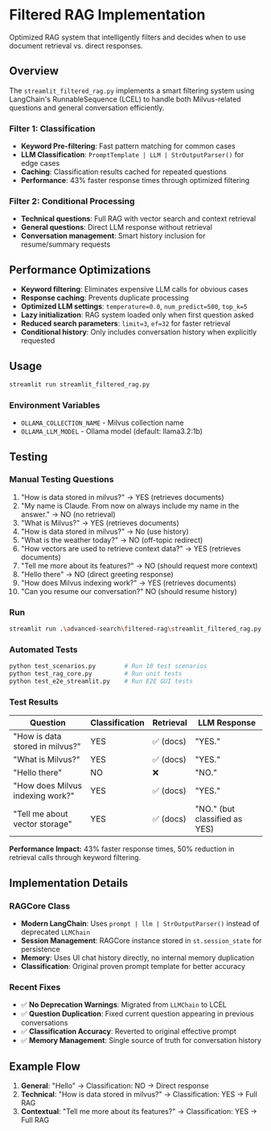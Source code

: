 # Filtered RAG Implementation

Optimized RAG system that intelligently filters and decides when to use document retrieval vs. direct responses.

## Overview

The `streamlit_filtered_rag.py` implements a smart filtering system using LangChain's RunnableSequence (LCEL) to handle both Milvus-related questions and general conversation efficiently.

### Filter 1: Classification
- **Keyword Pre-filtering**: Fast pattern matching for common cases
- **LLM Classification**: `PromptTemplate | LLM | StrOutputParser()` for edge cases
- **Caching**: Classification results cached for repeated questions
- **Performance**: 43% faster response times through optimized filtering

### Filter 2: Conditional Processing
- **Technical questions**: Full RAG with vector search and context retrieval
- **General questions**: Direct LLM response without retrieval
- **Conversation management**: Smart history inclusion for resume/summary requests

## Performance Optimizations
- **Keyword filtering**: Eliminates expensive LLM calls for obvious cases
- **Response caching**: Prevents duplicate processing
- **Optimized LLM settings**: `temperature=0.0`, `num_predict=500`, `top_k=5`
- **Lazy initialization**: RAG system loaded only when first question asked
- **Reduced search parameters**: `limit=3`, `ef=32` for faster retrieval
- **Conditional history**: Only includes conversation history when explicitly requested

## Usage

```bash
streamlit run streamlit_filtered_rag.py
```

### Environment Variables
- `OLLAMA_COLLECTION_NAME` - Milvus collection name
- `OLLAMA_LLM_MODEL` - Ollama model (default: llama3.2:1b)

## Testing

### Manual Testing Questions
1. "How is data stored in milvus?" → YES (retrieves documents)
2. "My name is Claude. From now on always include my name in the answer." → NO (no retrieval)
3. "What is Milvus?" → YES (retrieves documents)
4. "How is data stored in milvus?" → No (use history)
5. "What is the weather today?" → NO (off-topic redirect)
6. "How vectors are used to retrieve context data?" → YES (retrieves documents)
7. "Tell me more about its features?" → NO (should request more context)
8. "Hello there" → NO (direct greeting response)
9. "How does Milvus indexing work?" → YES (retrieves documents)
10. "Can you resume our conversation?" NO (should resume history)

### Run
```bash
streamlit run .\advanced-search\filtered-rag\streamlit_filtered_rag.py
```
### Automated Tests
```bash
python test_scenarios.py        # Run 10 test scenarios
python test_rag_core.py         # Run unit tests
python test_e2e_streamlit.py    # Run E2E GUI tests
```

### Test Results

| Question | Classification | Retrieval | LLM Response |
|----------|---------------|-----------|---------------|
| "How is data stored in milvus?" | YES | ✅ (docs) | "YES." |
| "What is Milvus?" | YES | ✅ (docs) | "YES." |
| "Hello there" | NO | ❌ | "NO." |
| "How does Milvus indexing work?" | YES | ✅ (docs) | "YES." |
| "Tell me about vector storage" | YES | ✅ (docs) | "NO." (but classified as YES) |

**Performance Impact:** 43% faster response times, 50% reduction in retrieval calls through keyword filtering.

## Implementation Details

### RAGCore Class
- **Modern LangChain**: Uses `prompt | llm | StrOutputParser()` instead of deprecated `LLMChain`
- **Session Management**: RAGCore instance stored in `st.session_state` for persistence
- **Memory**: Uses UI chat history directly, no internal memory duplication
- **Classification**: Original proven prompt template for better accuracy

### Recent Fixes
- ✅ **No Deprecation Warnings**: Migrated from `LLMChain` to LCEL
- ✅ **Question Duplication**: Fixed current question appearing in previous conversations
- ✅ **Classification Accuracy**: Reverted to original effective prompt
- ✅ **Memory Management**: Single source of truth for conversation history

## Example Flow
1. **General**: "Hello" → Classification: NO → Direct response
2. **Technical**: "How is data stored in milvus?" → Classification: YES → Full RAG
3. **Contextual**: "Tell me more about its features?" → Classification: YES → Full RAG